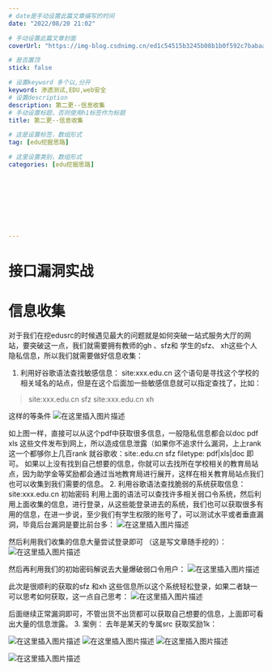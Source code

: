 ```yaml
---
# date是手动设置此篇文章编写的时间
date: "2022/08/20 21:02"

# 手动设置此篇文章封面
coverUrl: "https://img-blog.csdnimg.cn/ed1c54515b3245b08b1b0f592c7babaa.png"

# 是否置顶
stick: false

# 设置keyword 多个以,分开
keyword: 渗透测试,EDU,web安全
# 设置description
description: 第二更--信息收集
# 手动设置标题，否则使用h1标签作为标题
title: 第二更--信息收集

# 这是设置标签，数组形式
tag: [edu挖掘思路]

# 这里设置类别，数组形式
categories: [edu挖掘思路]









---
```






# 接口漏洞实战                 

# 信息收集

  对于我们在挖edusrc的时候遇见最大的问题就是如何突破一站式服务大厅的网站，要突破这一点，我们就需要拥有教师的gh 、sfz和 学生的sfz、 xh这些个人隐私信息，所以我们就需要做好信息收集：
1.	利用好谷歌语法查找敏感信息：
   site:xxx.edu.cn
    这个语句是寻找这个学校的相关域名的站点，但是在这个后面加一些敏感信息就可以指定查找了，比如：

> site:xxx.edu.cn  sfz      site:xxx.edu.cn  xh

这样的等条件
 ![在这里插入图片描述](https://img-blog.csdnimg.cn/ed1c54515b3245b08b1b0f592c7babaa.png)

如上图一样，直接可以从这个pdf中获取很多信息，一般隐私信息都会以doc pdf xls 这些文件发布到网上，所以造成信息泄露（如果你不追求什么漏洞，上上rank 这一个都够你上几百rank  就谷歌收：site:.edu.cn  sfz   filetype: pdf|xls|doc 即可。
  如果以上没有找到自己想要的信息，你就可以去找所在学校相关的教育局站点，因为助学金等奖励都会通过当地教育局进行展开，这样在相关教育局站点我们也可以收集到我们需要的信息。
2.	利用谷歌语法查找脆弱的系统获取信息：
    site:xxx.edu.cn  初始密码
   利用上面的语法可以查找许多相关弱口令系统，然后利用上面收集的信息，进行登录，从这些能登录进去的系统，我们也可以获取很多有用的信息，在进一步说，至少我们有学生权限的账号了，可以测试水平或者垂直漏洞，毕竟后台漏洞是要比前台多：
    ![在这里插入图片描述](https://img-blog.csdnimg.cn/e130bc7dedf24a2f9dbdd86726db8c88.png)

然后利用我们收集的信息大量尝试登录即可
（这是写文章随手挖的）：
 ![在这里插入图片描述](https://img-blog.csdnimg.cn/6da0c5ac37f542369feba3e838288aba.png)

然后再利用我们的初始密码解说去大量爆破弱口令用户：
![在这里插入图片描述](https://img-blog.csdnimg.cn/fd7c498d07db4a4bb2da30ee1c906010.png)


此次是很顺利的获取的sfz 和xh 这些信息所以这个系统轻松登录，如果二者缺一可以思考如何获取，这一点自己思考：
 ![在这里插入图片描述](https://img-blog.csdnimg.cn/bba679ea60bf4aeab94c6c73a894c38f.png)

后面继续正常漏洞即可，不管出货不出货都可以获取自己想要的信息，上面即可看出大量的信息泄露。
3.	案例：
去年是某天的专属src 获取奖励1k：

 ![在这里插入图片描述](https://img-blog.csdnimg.cn/8f06a682b3d24ce2bfd7922278735a93.png)
![在这里插入图片描述](https://img-blog.csdnimg.cn/3dff73ba77f44e388d048db36156b666.png)
![在这里插入图片描述](https://img-blog.csdnimg.cn/82db69968d364b97a813a507f490e220.png)

 ![在这里插入图片描述](https://img-blog.csdnimg.cn/74e0d55bc19543ac905a332a84192258.png)

 

